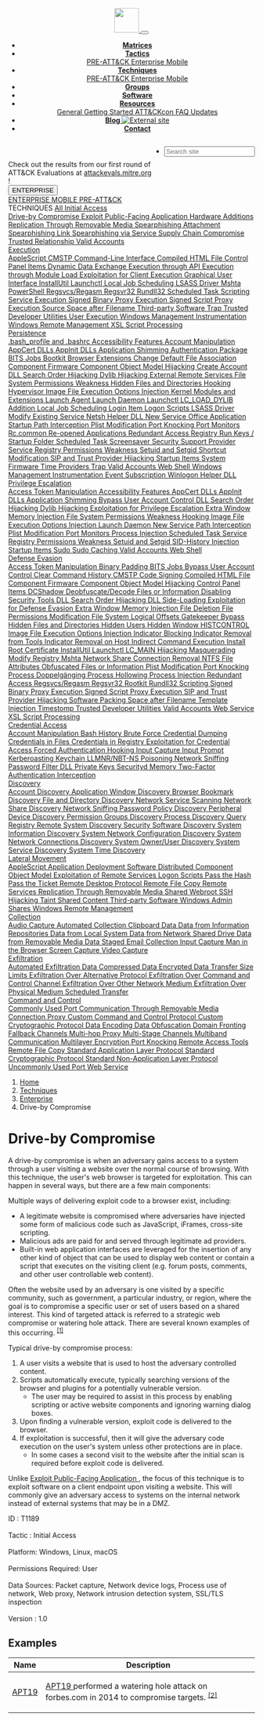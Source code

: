 <body>
 <!--stopindex-->
 <header>
  <nav class="navbar navbar-expand-lg navbar-dark fixed-top bg-mitre-red border-bottom">
   <a class="navbar-brand" href="/">
    <img height="50px" src="/theme/images/mitre_attack.png"/>
   </a>
   <button aria-controls="navbarCollapse" aria-expanded="false" aria-label="Toggle navigation" class="navbar-toggler" data-target="#navbarCollapse" data-toggle="collapse" type="button">
    <span class="navbar-toggler-icon" onclick="search('')">
    </span>
   </button>
   <div class="collapse navbar-collapse" id="navbarCollapse">
    <ul class="nav nav-tabs ml-auto">
     <li class="nav-item">
      <a class="nav-link" href="/matrices/enterprise">
       <b>
        Matrices
       </b>
      </a>
     </li>
     <li class="nav-item dropdown">
      <a aria-expanded="false" aria-haspopup="true" class="nav-link dropdown-toggle" data-toggle="dropdown" href="/tactics/enterprise" id="navbarDropdown" role="button">
       <b>
        Tactics
       </b>
      </a>
      <div aria-labelledby="navbarDropdown" class="dropdown-menu">
       <a class="dropdown-item" href="/tactics/pre">
        PRE-ATT&amp;CK
       </a>
       <a class="dropdown-item" href="/tactics/enterprise">
        Enterprise
       </a>
       <a class="dropdown-item" href="/tactics/mobile">
        Mobile
       </a>
      </div>
     </li>
     <li class="nav-item dropdown">
      <a aria-expanded="false" aria-haspopup="true" class="nav-link dropdown-toggle" data-toggle="dropdown" href="/techniques/enterprise" id="navbarDropdown" role="button">
       <b>
        Techniques
       </b>
      </a>
      <div aria-labelledby="navbarDropdown" class="dropdown-menu">
       <a class="dropdown-item" href="/techniques/pre">
        PRE-ATT&amp;CK
       </a>
       <a class="dropdown-item" href="/techniques/enterprise">
        Enterprise
       </a>
       <a class="dropdown-item" href="/techniques/mobile">
        Mobile
       </a>
      </div>
     </li>
     <li class="nav-item">
      <a class="nav-link" href="/groups/">
       <b>
        Groups
       </b>
      </a>
     </li>
     <li class="nav-item">
      <a class="nav-link" href="/software/">
       <b>
        Software
       </b>
      </a>
     </li>
     <li class="nav-item dropdown">
      <a aria-expanded="false" aria-haspopup="true" class="nav-link dropdown-toggle" data-toggle="dropdown" href="/resources/" id="navbarDropdown" role="button">
       <b>
        Resources
       </b>
      </a>
      <div aria-labelledby="navbarDropdown" class="dropdown-menu">
       <a class="dropdown-item" href="/resources/">
        General
       </a>
       <a class="dropdown-item" href="/resources/getting-started/">
        Getting Started
       </a>
       <a class="dropdown-item" href="/resources/attackcon/">
        ATT&amp;CKcon
       </a>
       <a class="dropdown-item" href="/resources/faq/">
        FAQ
       </a>
       <a class="dropdown-item" href="/resources/updates/">
        Updates
       </a>
       <!-- <a class="dropdown-item" href="/resources/supporters/">Supporters</a>
                                            <a class="dropdown-item" href="/resources/industry-news/">Industry News</a> -->
      </div>
     </li>
     <li class="nav-item">
      <a class="nav-link" href="https://medium.com/mitre-attack/" target="_blank">
       <b>
        Blog
       </b>
       <img alt="External site" class="external-icon" src="/theme/images/external-site.svg"/>
      </a>
     </li>
     <li class="nav-item">
      <a class="nav-link" href="/contact/">
       <b>
        Contact
       </b>
      </a>
     </li>
    </ul>
    <ul class="navbar-nav flex-row d-md-flex" style="float: right">
     <!-- ml-md-auto d-none-->
     <li>
      <form class="form-inline pl-2">
       <input aria-label="Search" autocomplete="off" class="form-control" id="search" placeholder="Search site" type="text"/>
      </form>
      <div class="search-results">
      </div>
     </li>
    </ul>
   </div>
  </nav>
 </header>
 <div class="container-fluid under-development">
  Check out the results from our first round of ATT&amp;CK Evaluations at
  <a href="https://attackevals.mitre.org" target="_blank">
   attackevals.mitre.org
  </a>
  !
 </div>
 <!--startindex-->
 <div id="content">
  <div class="container-fluid">
   <div class="row">
    <!--stopindex-->
    <div aria-orientation="vertical" class="nav flex-column col-xl-2 col-lg-2 col-md-3 sidebar nav pt-5 pb-3 pl-3 border-right" id="v-tab" role="tablist">
     <button aria-expanded="false" aria-haspopup="true" class="btn btn-default dropdown-toggle heading-dropdown" data-toggle="dropdown" id="dropdownMenuButton" type="button">
      ENTERPRISE
     </button>
     <br/>
     <div aria-labelledby="dropdownMenuButton" class="dropdown-menu">
      <a class="dropdown-item" href="/techniques/enterprise">
       ENTERPRISE
      </a>
      <a class="dropdown-item" href="/techniques/mobile">
       MOBILE
      </a>
      <a class="dropdown-item" href="/techniques/pre">
       PRE-ATT&amp;CK
      </a>
     </div>
     <span aria-selected="false" class="heading" id="v-home-tab">
      TECHNIQUES
     </span>
     <!-- <a class="nav-link side active show" id="v-overview-tab" data-toggle="tab" href="#v-overview" role="tab" aria-controls="v-overview" aria-selected="false">Overview</a> -->
     <a aria-controls="{}" aria-expanded="false" class="nav-link side expand-title" href="/techniques/enterprise" id="v-{}-tab" role="tab">
      All
     </a>
     <a aria-controls="initial access" aria-expanded="false" class="nav-link side expand-title" data-toggle="collapse" href="#initial access" id="v-initial access-tab" role="tab">
      <span id="initial access-tooltip" title="Initial Access">
       Initial Access
      </span>
      <span aria-hidden="true" class="glyphicon glyphicon-minus float-right expand-icon">
      </span>
     </a>
     <div aria-labelledby="v-initial access-tab" class="collapse show" id="initial access">
      <div aria-orientation="vertical" class="nav flex-column nav pl-3" id="v-tab" role="tablist">
       <a aria-controls="v-Drive-by Compromise-initial access" aria-selected="false" class="nav-link side active show" href="/techniques/T1189" id="v-Drive-by Compromise-initial access-tab">
        Drive-by Compromise
       </a>
       <a aria-controls="v-Exploit Public-Facing Application-initial access" aria-selected="false" class="nav-link side" href="/techniques/T1190" id="v-Exploit Public-Facing Application-initial access-tab">
        Exploit Public-Facing Application
       </a>
       <a aria-controls="v-Hardware Additions-initial access" aria-selected="false" class="nav-link side" href="/techniques/T1200" id="v-Hardware Additions-initial access-tab">
        Hardware Additions
       </a>
       <a aria-controls="v-Replication Through Removable Media-initial access" aria-selected="false" class="nav-link side" href="/techniques/T1091" id="v-Replication Through Removable Media-initial access-tab">
        Replication Through Removable Media
       </a>
       <a aria-controls="v-Spearphishing Attachment-initial access" aria-selected="false" class="nav-link side" href="/techniques/T1193" id="v-Spearphishing Attachment-initial access-tab">
        Spearphishing Attachment
       </a>
       <a aria-controls="v-Spearphishing Link-initial access" aria-selected="false" class="nav-link side" href="/techniques/T1192" id="v-Spearphishing Link-initial access-tab">
        Spearphishing Link
       </a>
       <a aria-controls="v-Spearphishing via Service-initial access" aria-selected="false" class="nav-link side" href="/techniques/T1194" id="v-Spearphishing via Service-initial access-tab">
        Spearphishing via Service
       </a>
       <a aria-controls="v-Supply Chain Compromise-initial access" aria-selected="false" class="nav-link side" href="/techniques/T1195" id="v-Supply Chain Compromise-initial access-tab">
        Supply Chain Compromise
       </a>
       <a aria-controls="v-Trusted Relationship-initial access" aria-selected="false" class="nav-link side" href="/techniques/T1199" id="v-Trusted Relationship-initial access-tab">
        Trusted Relationship
       </a>
       <a aria-controls="v-Valid Accounts-initial access" aria-selected="false" class="nav-link side" href="/techniques/T1078" id="v-Valid Accounts-initial access-tab">
        Valid Accounts
       </a>
      </div>
     </div>
     <a aria-controls="execution" aria-expanded="false" class="nav-link side expand-title" data-toggle="collapse" href="#execution" id="v-execution-tab" role="tab">
      <span id="execution-tooltip" title="Execution">
       Execution
      </span>
      <span aria-hidden="true" class="glyphicon glyphicon-plus float-right expand-icon">
      </span>
     </a>
     <div aria-labelledby="v-execution-tab" class="collapse" id="execution">
      <div aria-orientation="vertical" class="nav flex-column nav pl-3" id="v-tab" role="tablist">
       <a aria-controls="v-AppleScript-execution" aria-selected="false" class="nav-link side" href="/techniques/T1155" id="v-AppleScript-execution-tab">
        AppleScript
       </a>
       <a aria-controls="v-CMSTP-execution" aria-selected="false" class="nav-link side" href="/techniques/T1191" id="v-CMSTP-execution-tab">
        CMSTP
       </a>
       <a aria-controls="v-Command-Line Interface-execution" aria-selected="false" class="nav-link side" href="/techniques/T1059" id="v-Command-Line Interface-execution-tab">
        Command-Line Interface
       </a>
       <a aria-controls="v-Compiled HTML File-execution" aria-selected="false" class="nav-link side" href="/techniques/T1223" id="v-Compiled HTML File-execution-tab">
        Compiled HTML File
       </a>
       <a aria-controls="v-Control Panel Items-execution" aria-selected="false" class="nav-link side" href="/techniques/T1196" id="v-Control Panel Items-execution-tab">
        Control Panel Items
       </a>
       <a aria-controls="v-Dynamic Data Exchange-execution" aria-selected="false" class="nav-link side" href="/techniques/T1173" id="v-Dynamic Data Exchange-execution-tab">
        Dynamic Data Exchange
       </a>
       <a aria-controls="v-Execution through API-execution" aria-selected="false" class="nav-link side" href="/techniques/T1106" id="v-Execution through API-execution-tab">
        Execution through API
       </a>
       <a aria-controls="v-Execution through Module Load-execution" aria-selected="false" class="nav-link side" href="/techniques/T1129" id="v-Execution through Module Load-execution-tab">
        Execution through Module Load
       </a>
       <a aria-controls="v-Exploitation for Client Execution-execution" aria-selected="false" class="nav-link side" href="/techniques/T1203" id="v-Exploitation for Client Execution-execution-tab">
        Exploitation for Client Execution
       </a>
       <a aria-controls="v-Graphical User Interface-execution" aria-selected="false" class="nav-link side" href="/techniques/T1061" id="v-Graphical User Interface-execution-tab">
        Graphical User Interface
       </a>
       <a aria-controls="v-InstallUtil-execution" aria-selected="false" class="nav-link side" href="/techniques/T1118" id="v-InstallUtil-execution-tab">
        InstallUtil
       </a>
       <a aria-controls="v-Launchctl-execution" aria-selected="false" class="nav-link side" href="/techniques/T1152" id="v-Launchctl-execution-tab">
        Launchctl
       </a>
       <a aria-controls="v-Local Job Scheduling-execution" aria-selected="false" class="nav-link side" href="/techniques/T1168" id="v-Local Job Scheduling-execution-tab">
        Local Job Scheduling
       </a>
       <a aria-controls="v-LSASS Driver-execution" aria-selected="false" class="nav-link side" href="/techniques/T1177" id="v-LSASS Driver-execution-tab">
        LSASS Driver
       </a>
       <a aria-controls="v-Mshta-execution" aria-selected="false" class="nav-link side" href="/techniques/T1170" id="v-Mshta-execution-tab">
        Mshta
       </a>
       <a aria-controls="v-PowerShell-execution" aria-selected="false" class="nav-link side" href="/techniques/T1086" id="v-PowerShell-execution-tab">
        PowerShell
       </a>
       <a aria-controls="v-Regsvcs/Regasm-execution" aria-selected="false" class="nav-link side" href="/techniques/T1121" id="v-Regsvcs/Regasm-execution-tab">
        Regsvcs/Regasm
       </a>
       <a aria-controls="v-Regsvr32-execution" aria-selected="false" class="nav-link side" href="/techniques/T1117" id="v-Regsvr32-execution-tab">
        Regsvr32
       </a>
       <a aria-controls="v-Rundll32-execution" aria-selected="false" class="nav-link side" href="/techniques/T1085" id="v-Rundll32-execution-tab">
        Rundll32
       </a>
       <a aria-controls="v-Scheduled Task-execution" aria-selected="false" class="nav-link side" href="/techniques/T1053" id="v-Scheduled Task-execution-tab">
        Scheduled Task
       </a>
       <a aria-controls="v-Scripting-execution" aria-selected="false" class="nav-link side" href="/techniques/T1064" id="v-Scripting-execution-tab">
        Scripting
       </a>
       <a aria-controls="v-Service Execution-execution" aria-selected="false" class="nav-link side" href="/techniques/T1035" id="v-Service Execution-execution-tab">
        Service Execution
       </a>
       <a aria-controls="v-Signed Binary Proxy Execution-execution" aria-selected="false" class="nav-link side" href="/techniques/T1218" id="v-Signed Binary Proxy Execution-execution-tab">
        Signed Binary Proxy Execution
       </a>
       <a aria-controls="v-Signed Script Proxy Execution-execution" aria-selected="false" class="nav-link side" href="/techniques/T1216" id="v-Signed Script Proxy Execution-execution-tab">
        Signed Script Proxy Execution
       </a>
       <a aria-controls="v-Source-execution" aria-selected="false" class="nav-link side" href="/techniques/T1153" id="v-Source-execution-tab">
        Source
       </a>
       <a aria-controls="v-Space after Filename-execution" aria-selected="false" class="nav-link side" href="/techniques/T1151" id="v-Space after Filename-execution-tab">
        Space after Filename
       </a>
       <a aria-controls="v-Third-party Software-execution" aria-selected="false" class="nav-link side" href="/techniques/T1072" id="v-Third-party Software-execution-tab">
        Third-party Software
       </a>
       <a aria-controls="v-Trap-execution" aria-selected="false" class="nav-link side" href="/techniques/T1154" id="v-Trap-execution-tab">
        Trap
       </a>
       <a aria-controls="v-Trusted Developer Utilities-execution" aria-selected="false" class="nav-link side" href="/techniques/T1127" id="v-Trusted Developer Utilities-execution-tab">
        Trusted Developer Utilities
       </a>
       <a aria-controls="v-User Execution-execution" aria-selected="false" class="nav-link side" href="/techniques/T1204" id="v-User Execution-execution-tab">
        User Execution
       </a>
       <a aria-controls="v-Windows Management Instrumentation-execution" aria-selected="false" class="nav-link side" href="/techniques/T1047" id="v-Windows Management Instrumentation-execution-tab">
        Windows Management Instrumentation
       </a>
       <a aria-controls="v-Windows Remote Management-execution" aria-selected="false" class="nav-link side" href="/techniques/T1028" id="v-Windows Remote Management-execution-tab">
        Windows Remote Management
       </a>
       <a aria-controls="v-XSL Script Processing-execution" aria-selected="false" class="nav-link side" href="/techniques/T1220" id="v-XSL Script Processing-execution-tab">
        XSL Script Processing
       </a>
      </div>
     </div>
     <a aria-controls="persistence" aria-expanded="false" class="nav-link side expand-title" data-toggle="collapse" href="#persistence" id="v-persistence-tab" role="tab">
      <span id="persistence-tooltip" title="Persistence">
       Persistence
      </span>
      <span aria-hidden="true" class="glyphicon glyphicon-plus float-right expand-icon">
      </span>
     </a>
     <div aria-labelledby="v-persistence-tab" class="collapse" id="persistence">
      <div aria-orientation="vertical" class="nav flex-column nav pl-3" id="v-tab" role="tablist">
       <a aria-controls="v-.bash_profile and .bashrc-persistence" aria-selected="false" class="nav-link side" href="/techniques/T1156" id="v-.bash_profile and .bashrc-persistence-tab">
        .bash_profile and .bashrc
       </a>
       <a aria-controls="v-Accessibility Features-persistence" aria-selected="false" class="nav-link side" href="/techniques/T1015" id="v-Accessibility Features-persistence-tab">
        Accessibility Features
       </a>
       <a aria-controls="v-Account Manipulation-persistence" aria-selected="false" class="nav-link side" href="/techniques/T1098" id="v-Account Manipulation-persistence-tab">
        Account Manipulation
       </a>
       <a aria-controls="v-AppCert DLLs-persistence" aria-selected="false" class="nav-link side" href="/techniques/T1182" id="v-AppCert DLLs-persistence-tab">
        AppCert DLLs
       </a>
       <a aria-controls="v-AppInit DLLs-persistence" aria-selected="false" class="nav-link side" href="/techniques/T1103" id="v-AppInit DLLs-persistence-tab">
        AppInit DLLs
       </a>
       <a aria-controls="v-Application Shimming-persistence" aria-selected="false" class="nav-link side" href="/techniques/T1138" id="v-Application Shimming-persistence-tab">
        Application Shimming
       </a>
       <a aria-controls="v-Authentication Package-persistence" aria-selected="false" class="nav-link side" href="/techniques/T1131" id="v-Authentication Package-persistence-tab">
        Authentication Package
       </a>
       <a aria-controls="v-BITS Jobs-persistence" aria-selected="false" class="nav-link side" href="/techniques/T1197" id="v-BITS Jobs-persistence-tab">
        BITS Jobs
       </a>
       <a aria-controls="v-Bootkit-persistence" aria-selected="false" class="nav-link side" href="/techniques/T1067" id="v-Bootkit-persistence-tab">
        Bootkit
       </a>
       <a aria-controls="v-Browser Extensions-persistence" aria-selected="false" class="nav-link side" href="/techniques/T1176" id="v-Browser Extensions-persistence-tab">
        Browser Extensions
       </a>
       <a aria-controls="v-Change Default File Association-persistence" aria-selected="false" class="nav-link side" href="/techniques/T1042" id="v-Change Default File Association-persistence-tab">
        Change Default File Association
       </a>
       <a aria-controls="v-Component Firmware-persistence" aria-selected="false" class="nav-link side" href="/techniques/T1109" id="v-Component Firmware-persistence-tab">
        Component Firmware
       </a>
       <a aria-controls="v-Component Object Model Hijacking-persistence" aria-selected="false" class="nav-link side" href="/techniques/T1122" id="v-Component Object Model Hijacking-persistence-tab">
        Component Object Model Hijacking
       </a>
       <a aria-controls="v-Create Account-persistence" aria-selected="false" class="nav-link side" href="/techniques/T1136" id="v-Create Account-persistence-tab">
        Create Account
       </a>
       <a aria-controls="v-DLL Search Order Hijacking-persistence" aria-selected="false" class="nav-link side" href="/techniques/T1038" id="v-DLL Search Order Hijacking-persistence-tab">
        DLL Search Order Hijacking
       </a>
       <a aria-controls="v-Dylib Hijacking-persistence" aria-selected="false" class="nav-link side" href="/techniques/T1157" id="v-Dylib Hijacking-persistence-tab">
        Dylib Hijacking
       </a>
       <a aria-controls="v-External Remote Services-persistence" aria-selected="false" class="nav-link side" href="/techniques/T1133" id="v-External Remote Services-persistence-tab">
        External Remote Services
       </a>
       <a aria-controls="v-File System Permissions Weakness-persistence" aria-selected="false" class="nav-link side" href="/techniques/T1044" id="v-File System Permissions Weakness-persistence-tab">
        File System Permissions Weakness
       </a>
       <a aria-controls="v-Hidden Files and Directories-persistence" aria-selected="false" class="nav-link side" href="/techniques/T1158" id="v-Hidden Files and Directories-persistence-tab">
        Hidden Files and Directories
       </a>
       <a aria-controls="v-Hooking-persistence" aria-selected="false" class="nav-link side" href="/techniques/T1179" id="v-Hooking-persistence-tab">
        Hooking
       </a>
       <a aria-controls="v-Hypervisor-persistence" aria-selected="false" class="nav-link side" href="/techniques/T1062" id="v-Hypervisor-persistence-tab">
        Hypervisor
       </a>
       <a aria-controls="v-Image File Execution Options Injection-persistence" aria-selected="false" class="nav-link side" href="/techniques/T1183" id="v-Image File Execution Options Injection-persistence-tab">
        Image File Execution Options Injection
       </a>
       <a aria-controls="v-Kernel Modules and Extensions-persistence" aria-selected="false" class="nav-link side" href="/techniques/T1215" id="v-Kernel Modules and Extensions-persistence-tab">
        Kernel Modules and Extensions
       </a>
       <a aria-controls="v-Launch Agent-persistence" aria-selected="false" class="nav-link side" href="/techniques/T1159" id="v-Launch Agent-persistence-tab">
        Launch Agent
       </a>
       <a aria-controls="v-Launch Daemon-persistence" aria-selected="false" class="nav-link side" href="/techniques/T1160" id="v-Launch Daemon-persistence-tab">
        Launch Daemon
       </a>
       <a aria-controls="v-Launchctl-persistence" aria-selected="false" class="nav-link side" href="/techniques/T1152" id="v-Launchctl-persistence-tab">
        Launchctl
       </a>
       <a aria-controls="v-LC_LOAD_DYLIB Addition-persistence" aria-selected="false" class="nav-link side" href="/techniques/T1161" id="v-LC_LOAD_DYLIB Addition-persistence-tab">
        LC_LOAD_DYLIB Addition
       </a>
       <a aria-controls="v-Local Job Scheduling-persistence" aria-selected="false" class="nav-link side" href="/techniques/T1168" id="v-Local Job Scheduling-persistence-tab">
        Local Job Scheduling
       </a>
       <a aria-controls="v-Login Item-persistence" aria-selected="false" class="nav-link side" href="/techniques/T1162" id="v-Login Item-persistence-tab">
        Login Item
       </a>
       <a aria-controls="v-Logon Scripts-persistence" aria-selected="false" class="nav-link side" href="/techniques/T1037" id="v-Logon Scripts-persistence-tab">
        Logon Scripts
       </a>
       <a aria-controls="v-LSASS Driver-persistence" aria-selected="false" class="nav-link side" href="/techniques/T1177" id="v-LSASS Driver-persistence-tab">
        LSASS Driver
       </a>
       <a aria-controls="v-Modify Existing Service-persistence" aria-selected="false" class="nav-link side" href="/techniques/T1031" id="v-Modify Existing Service-persistence-tab">
        Modify Existing Service
       </a>
       <a aria-controls="v-Netsh Helper DLL-persistence" aria-selected="false" class="nav-link side" href="/techniques/T1128" id="v-Netsh Helper DLL-persistence-tab">
        Netsh Helper DLL
       </a>
       <a aria-controls="v-New Service-persistence" aria-selected="false" class="nav-link side" href="/techniques/T1050" id="v-New Service-persistence-tab">
        New Service
       </a>
       <a aria-controls="v-Office Application Startup-persistence" aria-selected="false" class="nav-link side" href="/techniques/T1137" id="v-Office Application Startup-persistence-tab">
        Office Application Startup
       </a>
       <a aria-controls="v-Path Interception-persistence" aria-selected="false" class="nav-link side" href="/techniques/T1034" id="v-Path Interception-persistence-tab">
        Path Interception
       </a>
       <a aria-controls="v-Plist Modification-persistence" aria-selected="false" class="nav-link side" href="/techniques/T1150" id="v-Plist Modification-persistence-tab">
        Plist Modification
       </a>
       <a aria-controls="v-Port Knocking-persistence" aria-selected="false" class="nav-link side" href="/techniques/T1205" id="v-Port Knocking-persistence-tab">
        Port Knocking
       </a>
       <a aria-controls="v-Port Monitors-persistence" aria-selected="false" class="nav-link side" href="/techniques/T1013" id="v-Port Monitors-persistence-tab">
        Port Monitors
       </a>
       <a aria-controls="v-Rc.common-persistence" aria-selected="false" class="nav-link side" href="/techniques/T1163" id="v-Rc.common-persistence-tab">
        Rc.common
       </a>
       <a aria-controls="v-Re-opened Applications-persistence" aria-selected="false" class="nav-link side" href="/techniques/T1164" id="v-Re-opened Applications-persistence-tab">
        Re-opened Applications
       </a>
       <a aria-controls="v-Redundant Access-persistence" aria-selected="false" class="nav-link side" href="/techniques/T1108" id="v-Redundant Access-persistence-tab">
        Redundant Access
       </a>
       <a aria-controls="v-Registry Run Keys / Startup Folder-persistence" aria-selected="false" class="nav-link side" href="/techniques/T1060" id="v-Registry Run Keys / Startup Folder-persistence-tab">
        Registry Run Keys / Startup Folder
       </a>
       <a aria-controls="v-Scheduled Task-persistence" aria-selected="false" class="nav-link side" href="/techniques/T1053" id="v-Scheduled Task-persistence-tab">
        Scheduled Task
       </a>
       <a aria-controls="v-Screensaver-persistence" aria-selected="false" class="nav-link side" href="/techniques/T1180" id="v-Screensaver-persistence-tab">
        Screensaver
       </a>
       <a aria-controls="v-Security Support Provider-persistence" aria-selected="false" class="nav-link side" href="/techniques/T1101" id="v-Security Support Provider-persistence-tab">
        Security Support Provider
       </a>
       <a aria-controls="v-Service Registry Permissions Weakness-persistence" aria-selected="false" class="nav-link side" href="/techniques/T1058" id="v-Service Registry Permissions Weakness-persistence-tab">
        Service Registry Permissions Weakness
       </a>
       <a aria-controls="v-Setuid and Setgid-persistence" aria-selected="false" class="nav-link side" href="/techniques/T1166" id="v-Setuid and Setgid-persistence-tab">
        Setuid and Setgid
       </a>
       <a aria-controls="v-Shortcut Modification-persistence" aria-selected="false" class="nav-link side" href="/techniques/T1023" id="v-Shortcut Modification-persistence-tab">
        Shortcut Modification
       </a>
       <a aria-controls="v-SIP and Trust Provider Hijacking-persistence" aria-selected="false" class="nav-link side" href="/techniques/T1198" id="v-SIP and Trust Provider Hijacking-persistence-tab">
        SIP and Trust Provider Hijacking
       </a>
       <a aria-controls="v-Startup Items-persistence" aria-selected="false" class="nav-link side" href="/techniques/T1165" id="v-Startup Items-persistence-tab">
        Startup Items
       </a>
       <a aria-controls="v-System Firmware-persistence" aria-selected="false" class="nav-link side" href="/techniques/T1019" id="v-System Firmware-persistence-tab">
        System Firmware
       </a>
       <a aria-controls="v-Time Providers-persistence" aria-selected="false" class="nav-link side" href="/techniques/T1209" id="v-Time Providers-persistence-tab">
        Time Providers
       </a>
       <a aria-controls="v-Trap-persistence" aria-selected="false" class="nav-link side" href="/techniques/T1154" id="v-Trap-persistence-tab">
        Trap
       </a>
       <a aria-controls="v-Valid Accounts-persistence" aria-selected="false" class="nav-link side" href="/techniques/T1078" id="v-Valid Accounts-persistence-tab">
        Valid Accounts
       </a>
       <a aria-controls="v-Web Shell-persistence" aria-selected="false" class="nav-link side" href="/techniques/T1100" id="v-Web Shell-persistence-tab">
        Web Shell
       </a>
       <a aria-controls="v-Windows Management Instrumentation Event Subscription-persistence" aria-selected="false" class="nav-link side" href="/techniques/T1084" id="v-Windows Management Instrumentation Event Subscription-persistence-tab">
        Windows Management Instrumentation Event Subscription
       </a>
       <a aria-controls="v-Winlogon Helper DLL-persistence" aria-selected="false" class="nav-link side" href="/techniques/T1004" id="v-Winlogon Helper DLL-persistence-tab">
        Winlogon Helper DLL
       </a>
      </div>
     </div>
     <a aria-controls="privilege escalation" aria-expanded="false" class="nav-link side expand-title" data-toggle="collapse" href="#privilege escalation" id="v-privilege escalation-tab" role="tab">
      <span id="privilege_escalation-tooltip" title="Privilege Escalation">
       Privilege Escalation
      </span>
      <span aria-hidden="true" class="glyphicon glyphicon-plus float-right expand-icon">
      </span>
     </a>
     <div aria-labelledby="v-privilege escalation-tab" class="collapse" id="privilege escalation">
      <div aria-orientation="vertical" class="nav flex-column nav pl-3" id="v-tab" role="tablist">
       <a aria-controls="v-Access Token Manipulation-privilege escalation" aria-selected="false" class="nav-link side" href="/techniques/T1134" id="v-Access Token Manipulation-privilege escalation-tab">
        Access Token Manipulation
       </a>
       <a aria-controls="v-Accessibility Features-privilege escalation" aria-selected="false" class="nav-link side" href="/techniques/T1015" id="v-Accessibility Features-privilege escalation-tab">
        Accessibility Features
       </a>
       <a aria-controls="v-AppCert DLLs-privilege escalation" aria-selected="false" class="nav-link side" href="/techniques/T1182" id="v-AppCert DLLs-privilege escalation-tab">
        AppCert DLLs
       </a>
       <a aria-controls="v-AppInit DLLs-privilege escalation" aria-selected="false" class="nav-link side" href="/techniques/T1103" id="v-AppInit DLLs-privilege escalation-tab">
        AppInit DLLs
       </a>
       <a aria-controls="v-Application Shimming-privilege escalation" aria-selected="false" class="nav-link side" href="/techniques/T1138" id="v-Application Shimming-privilege escalation-tab">
        Application Shimming
       </a>
       <a aria-controls="v-Bypass User Account Control-privilege escalation" aria-selected="false" class="nav-link side" href="/techniques/T1088" id="v-Bypass User Account Control-privilege escalation-tab">
        Bypass User Account Control
       </a>
       <a aria-controls="v-DLL Search Order Hijacking-privilege escalation" aria-selected="false" class="nav-link side" href="/techniques/T1038" id="v-DLL Search Order Hijacking-privilege escalation-tab">
        DLL Search Order Hijacking
       </a>
       <a aria-controls="v-Dylib Hijacking-privilege escalation" aria-selected="false" class="nav-link side" href="/techniques/T1157" id="v-Dylib Hijacking-privilege escalation-tab">
        Dylib Hijacking
       </a>
       <a aria-controls="v-Exploitation for Privilege Escalation-privilege escalation" aria-selected="false" class="nav-link side" href="/techniques/T1068" id="v-Exploitation for Privilege Escalation-privilege escalation-tab">
        Exploitation for Privilege Escalation
       </a>
       <a aria-controls="v-Extra Window Memory Injection-privilege escalation" aria-selected="false" class="nav-link side" href="/techniques/T1181" id="v-Extra Window Memory Injection-privilege escalation-tab">
        Extra Window Memory Injection
       </a>
       <a aria-controls="v-File System Permissions Weakness-privilege escalation" aria-selected="false" class="nav-link side" href="/techniques/T1044" id="v-File System Permissions Weakness-privilege escalation-tab">
        File System Permissions Weakness
       </a>
       <a aria-controls="v-Hooking-privilege escalation" aria-selected="false" class="nav-link side" href="/techniques/T1179" id="v-Hooking-privilege escalation-tab">
        Hooking
       </a>
       <a aria-controls="v-Image File Execution Options Injection-privilege escalation" aria-selected="false" class="nav-link side" href="/techniques/T1183" id="v-Image File Execution Options Injection-privilege escalation-tab">
        Image File Execution Options Injection
       </a>
       <a aria-controls="v-Launch Daemon-privilege escalation" aria-selected="false" class="nav-link side" href="/techniques/T1160" id="v-Launch Daemon-privilege escalation-tab">
        Launch Daemon
       </a>
       <a aria-controls="v-New Service-privilege escalation" aria-selected="false" class="nav-link side" href="/techniques/T1050" id="v-New Service-privilege escalation-tab">
        New Service
       </a>
       <a aria-controls="v-Path Interception-privilege escalation" aria-selected="false" class="nav-link side" href="/techniques/T1034" id="v-Path Interception-privilege escalation-tab">
        Path Interception
       </a>
       <a aria-controls="v-Plist Modification-privilege escalation" aria-selected="false" class="nav-link side" href="/techniques/T1150" id="v-Plist Modification-privilege escalation-tab">
        Plist Modification
       </a>
       <a aria-controls="v-Port Monitors-privilege escalation" aria-selected="false" class="nav-link side" href="/techniques/T1013" id="v-Port Monitors-privilege escalation-tab">
        Port Monitors
       </a>
       <a aria-controls="v-Process Injection-privilege escalation" aria-selected="false" class="nav-link side" href="/techniques/T1055" id="v-Process Injection-privilege escalation-tab">
        Process Injection
       </a>
       <a aria-controls="v-Scheduled Task-privilege escalation" aria-selected="false" class="nav-link side" href="/techniques/T1053" id="v-Scheduled Task-privilege escalation-tab">
        Scheduled Task
       </a>
       <a aria-controls="v-Service Registry Permissions Weakness-privilege escalation" aria-selected="false" class="nav-link side" href="/techniques/T1058" id="v-Service Registry Permissions Weakness-privilege escalation-tab">
        Service Registry Permissions Weakness
       </a>
       <a aria-controls="v-Setuid and Setgid-privilege escalation" aria-selected="false" class="nav-link side" href="/techniques/T1166" id="v-Setuid and Setgid-privilege escalation-tab">
        Setuid and Setgid
       </a>
       <a aria-controls="v-SID-History Injection-privilege escalation" aria-selected="false" class="nav-link side" href="/techniques/T1178" id="v-SID-History Injection-privilege escalation-tab">
        SID-History Injection
       </a>
       <a aria-controls="v-Startup Items-privilege escalation" aria-selected="false" class="nav-link side" href="/techniques/T1165" id="v-Startup Items-privilege escalation-tab">
        Startup Items
       </a>
       <a aria-controls="v-Sudo-privilege escalation" aria-selected="false" class="nav-link side" href="/techniques/T1169" id="v-Sudo-privilege escalation-tab">
        Sudo
       </a>
       <a aria-controls="v-Sudo Caching-privilege escalation" aria-selected="false" class="nav-link side" href="/techniques/T1206" id="v-Sudo Caching-privilege escalation-tab">
        Sudo Caching
       </a>
       <a aria-controls="v-Valid Accounts-privilege escalation" aria-selected="false" class="nav-link side" href="/techniques/T1078" id="v-Valid Accounts-privilege escalation-tab">
        Valid Accounts
       </a>
       <a aria-controls="v-Web Shell-privilege escalation" aria-selected="false" class="nav-link side" href="/techniques/T1100" id="v-Web Shell-privilege escalation-tab">
        Web Shell
       </a>
      </div>
     </div>
     <a aria-controls="defense evasion" aria-expanded="false" class="nav-link side expand-title" data-toggle="collapse" href="#defense evasion" id="v-defense evasion-tab" role="tab">
      <span id="defense_evasion-tooltip" title="Defense Evasion">
       Defense Evasion
      </span>
      <span aria-hidden="true" class="glyphicon glyphicon-plus float-right expand-icon">
      </span>
     </a>
     <div aria-labelledby="v-defense evasion-tab" class="collapse" id="defense evasion">
      <div aria-orientation="vertical" class="nav flex-column nav pl-3" id="v-tab" role="tablist">
       <a aria-controls="v-Access Token Manipulation-defense evasion" aria-selected="false" class="nav-link side" href="/techniques/T1134" id="v-Access Token Manipulation-defense evasion-tab">
        Access Token Manipulation
       </a>
       <a aria-controls="v-Binary Padding-defense evasion" aria-selected="false" class="nav-link side" href="/techniques/T1009" id="v-Binary Padding-defense evasion-tab">
        Binary Padding
       </a>
       <a aria-controls="v-BITS Jobs-defense evasion" aria-selected="false" class="nav-link side" href="/techniques/T1197" id="v-BITS Jobs-defense evasion-tab">
        BITS Jobs
       </a>
       <a aria-controls="v-Bypass User Account Control-defense evasion" aria-selected="false" class="nav-link side" href="/techniques/T1088" id="v-Bypass User Account Control-defense evasion-tab">
        Bypass User Account Control
       </a>
       <a aria-controls="v-Clear Command History-defense evasion" aria-selected="false" class="nav-link side" href="/techniques/T1146" id="v-Clear Command History-defense evasion-tab">
        Clear Command History
       </a>
       <a aria-controls="v-CMSTP-defense evasion" aria-selected="false" class="nav-link side" href="/techniques/T1191" id="v-CMSTP-defense evasion-tab">
        CMSTP
       </a>
       <a aria-controls="v-Code Signing-defense evasion" aria-selected="false" class="nav-link side" href="/techniques/T1116" id="v-Code Signing-defense evasion-tab">
        Code Signing
       </a>
       <a aria-controls="v-Compiled HTML File-defense evasion" aria-selected="false" class="nav-link side" href="/techniques/T1223" id="v-Compiled HTML File-defense evasion-tab">
        Compiled HTML File
       </a>
       <a aria-controls="v-Component Firmware-defense evasion" aria-selected="false" class="nav-link side" href="/techniques/T1109" id="v-Component Firmware-defense evasion-tab">
        Component Firmware
       </a>
       <a aria-controls="v-Component Object Model Hijacking-defense evasion" aria-selected="false" class="nav-link side" href="/techniques/T1122" id="v-Component Object Model Hijacking-defense evasion-tab">
        Component Object Model Hijacking
       </a>
       <a aria-controls="v-Control Panel Items-defense evasion" aria-selected="false" class="nav-link side" href="/techniques/T1196" id="v-Control Panel Items-defense evasion-tab">
        Control Panel Items
       </a>
       <a aria-controls="v-DCShadow-defense evasion" aria-selected="false" class="nav-link side" href="/techniques/T1207" id="v-DCShadow-defense evasion-tab">
        DCShadow
       </a>
       <a aria-controls="v-Deobfuscate/Decode Files or Information-defense evasion" aria-selected="false" class="nav-link side" href="/techniques/T1140" id="v-Deobfuscate/Decode Files or Information-defense evasion-tab">
        Deobfuscate/Decode Files or Information
       </a>
       <a aria-controls="v-Disabling Security Tools-defense evasion" aria-selected="false" class="nav-link side" href="/techniques/T1089" id="v-Disabling Security Tools-defense evasion-tab">
        Disabling Security Tools
       </a>
       <a aria-controls="v-DLL Search Order Hijacking-defense evasion" aria-selected="false" class="nav-link side" href="/techniques/T1038" id="v-DLL Search Order Hijacking-defense evasion-tab">
        DLL Search Order Hijacking
       </a>
       <a aria-controls="v-DLL Side-Loading-defense evasion" aria-selected="false" class="nav-link side" href="/techniques/T1073" id="v-DLL Side-Loading-defense evasion-tab">
        DLL Side-Loading
       </a>
       <a aria-controls="v-Exploitation for Defense Evasion-defense evasion" aria-selected="false" class="nav-link side" href="/techniques/T1211" id="v-Exploitation for Defense Evasion-defense evasion-tab">
        Exploitation for Defense Evasion
       </a>
       <a aria-controls="v-Extra Window Memory Injection-defense evasion" aria-selected="false" class="nav-link side" href="/techniques/T1181" id="v-Extra Window Memory Injection-defense evasion-tab">
        Extra Window Memory Injection
       </a>
       <a aria-controls="v-File Deletion-defense evasion" aria-selected="false" class="nav-link side" href="/techniques/T1107" id="v-File Deletion-defense evasion-tab">
        File Deletion
       </a>
       <a aria-controls="v-File Permissions Modification-defense evasion" aria-selected="false" class="nav-link side" href="/techniques/T1222" id="v-File Permissions Modification-defense evasion-tab">
        File Permissions Modification
       </a>
       <a aria-controls="v-File System Logical Offsets-defense evasion" aria-selected="false" class="nav-link side" href="/techniques/T1006" id="v-File System Logical Offsets-defense evasion-tab">
        File System Logical Offsets
       </a>
       <a aria-controls="v-Gatekeeper Bypass-defense evasion" aria-selected="false" class="nav-link side" href="/techniques/T1144" id="v-Gatekeeper Bypass-defense evasion-tab">
        Gatekeeper Bypass
       </a>
       <a aria-controls="v-Hidden Files and Directories-defense evasion" aria-selected="false" class="nav-link side" href="/techniques/T1158" id="v-Hidden Files and Directories-defense evasion-tab">
        Hidden Files and Directories
       </a>
       <a aria-controls="v-Hidden Users-defense evasion" aria-selected="false" class="nav-link side" href="/techniques/T1147" id="v-Hidden Users-defense evasion-tab">
        Hidden Users
       </a>
       <a aria-controls="v-Hidden Window-defense evasion" aria-selected="false" class="nav-link side" href="/techniques/T1143" id="v-Hidden Window-defense evasion-tab">
        Hidden Window
       </a>
       <a aria-controls="v-HISTCONTROL-defense evasion" aria-selected="false" class="nav-link side" href="/techniques/T1148" id="v-HISTCONTROL-defense evasion-tab">
        HISTCONTROL
       </a>
       <a aria-controls="v-Image File Execution Options Injection-defense evasion" aria-selected="false" class="nav-link side" href="/techniques/T1183" id="v-Image File Execution Options Injection-defense evasion-tab">
        Image File Execution Options Injection
       </a>
       <a aria-controls="v-Indicator Blocking-defense evasion" aria-selected="false" class="nav-link side" href="/techniques/T1054" id="v-Indicator Blocking-defense evasion-tab">
        Indicator Blocking
       </a>
       <a aria-controls="v-Indicator Removal from Tools-defense evasion" aria-selected="false" class="nav-link side" href="/techniques/T1066" id="v-Indicator Removal from Tools-defense evasion-tab">
        Indicator Removal from Tools
       </a>
       <a aria-controls="v-Indicator Removal on Host-defense evasion" aria-selected="false" class="nav-link side" href="/techniques/T1070" id="v-Indicator Removal on Host-defense evasion-tab">
        Indicator Removal on Host
       </a>
       <a aria-controls="v-Indirect Command Execution-defense evasion" aria-selected="false" class="nav-link side" href="/techniques/T1202" id="v-Indirect Command Execution-defense evasion-tab">
        Indirect Command Execution
       </a>
       <a aria-controls="v-Install Root Certificate-defense evasion" aria-selected="false" class="nav-link side" href="/techniques/T1130" id="v-Install Root Certificate-defense evasion-tab">
        Install Root Certificate
       </a>
       <a aria-controls="v-InstallUtil-defense evasion" aria-selected="false" class="nav-link side" href="/techniques/T1118" id="v-InstallUtil-defense evasion-tab">
        InstallUtil
       </a>
       <a aria-controls="v-Launchctl-defense evasion" aria-selected="false" class="nav-link side" href="/techniques/T1152" id="v-Launchctl-defense evasion-tab">
        Launchctl
       </a>
       <a aria-controls="v-LC_MAIN Hijacking-defense evasion" aria-selected="false" class="nav-link side" href="/techniques/T1149" id="v-LC_MAIN Hijacking-defense evasion-tab">
        LC_MAIN Hijacking
       </a>
       <a aria-controls="v-Masquerading-defense evasion" aria-selected="false" class="nav-link side" href="/techniques/T1036" id="v-Masquerading-defense evasion-tab">
        Masquerading
       </a>
       <a aria-controls="v-Modify Registry-defense evasion" aria-selected="false" class="nav-link side" href="/techniques/T1112" id="v-Modify Registry-defense evasion-tab">
        Modify Registry
       </a>
       <a aria-controls="v-Mshta-defense evasion" aria-selected="false" class="nav-link side" href="/techniques/T1170" id="v-Mshta-defense evasion-tab">
        Mshta
       </a>
       <a aria-controls="v-Network Share Connection Removal-defense evasion" aria-selected="false" class="nav-link side" href="/techniques/T1126" id="v-Network Share Connection Removal-defense evasion-tab">
        Network Share Connection Removal
       </a>
       <a aria-controls="v-NTFS File Attributes-defense evasion" aria-selected="false" class="nav-link side" href="/techniques/T1096" id="v-NTFS File Attributes-defense evasion-tab">
        NTFS File Attributes
       </a>
       <a aria-controls="v-Obfuscated Files or Information-defense evasion" aria-selected="false" class="nav-link side" href="/techniques/T1027" id="v-Obfuscated Files or Information-defense evasion-tab">
        Obfuscated Files or Information
       </a>
       <a aria-controls="v-Plist Modification-defense evasion" aria-selected="false" class="nav-link side" href="/techniques/T1150" id="v-Plist Modification-defense evasion-tab">
        Plist Modification
       </a>
       <a aria-controls="v-Port Knocking-defense evasion" aria-selected="false" class="nav-link side" href="/techniques/T1205" id="v-Port Knocking-defense evasion-tab">
        Port Knocking
       </a>
       <a aria-controls="v-Process Doppelgänging-defense evasion" aria-selected="false" class="nav-link side" href="/techniques/T1186" id="v-Process Doppelgänging-defense evasion-tab">
        Process Doppelgänging
       </a>
       <a aria-controls="v-Process Hollowing-defense evasion" aria-selected="false" class="nav-link side" href="/techniques/T1093" id="v-Process Hollowing-defense evasion-tab">
        Process Hollowing
       </a>
       <a aria-controls="v-Process Injection-defense evasion" aria-selected="false" class="nav-link side" href="/techniques/T1055" id="v-Process Injection-defense evasion-tab">
        Process Injection
       </a>
       <a aria-controls="v-Redundant Access-defense evasion" aria-selected="false" class="nav-link side" href="/techniques/T1108" id="v-Redundant Access-defense evasion-tab">
        Redundant Access
       </a>
       <a aria-controls="v-Regsvcs/Regasm-defense evasion" aria-selected="false" class="nav-link side" href="/techniques/T1121" id="v-Regsvcs/Regasm-defense evasion-tab">
        Regsvcs/Regasm
       </a>
       <a aria-controls="v-Regsvr32-defense evasion" aria-selected="false" class="nav-link side" href="/techniques/T1117" id="v-Regsvr32-defense evasion-tab">
        Regsvr32
       </a>
       <a aria-controls="v-Rootkit-defense evasion" aria-selected="false" class="nav-link side" href="/techniques/T1014" id="v-Rootkit-defense evasion-tab">
        Rootkit
       </a>
       <a aria-controls="v-Rundll32-defense evasion" aria-selected="false" class="nav-link side" href="/techniques/T1085" id="v-Rundll32-defense evasion-tab">
        Rundll32
       </a>
       <a aria-controls="v-Scripting-defense evasion" aria-selected="false" class="nav-link side" href="/techniques/T1064" id="v-Scripting-defense evasion-tab">
        Scripting
       </a>
       <a aria-controls="v-Signed Binary Proxy Execution-defense evasion" aria-selected="false" class="nav-link side" href="/techniques/T1218" id="v-Signed Binary Proxy Execution-defense evasion-tab">
        Signed Binary Proxy Execution
       </a>
       <a aria-controls="v-Signed Script Proxy Execution-defense evasion" aria-selected="false" class="nav-link side" href="/techniques/T1216" id="v-Signed Script Proxy Execution-defense evasion-tab">
        Signed Script Proxy Execution
       </a>
       <a aria-controls="v-SIP and Trust Provider Hijacking-defense evasion" aria-selected="false" class="nav-link side" href="/techniques/T1198" id="v-SIP and Trust Provider Hijacking-defense evasion-tab">
        SIP and Trust Provider Hijacking
       </a>
       <a aria-controls="v-Software Packing-defense evasion" aria-selected="false" class="nav-link side" href="/techniques/T1045" id="v-Software Packing-defense evasion-tab">
        Software Packing
       </a>
       <a aria-controls="v-Space after Filename-defense evasion" aria-selected="false" class="nav-link side" href="/techniques/T1151" id="v-Space after Filename-defense evasion-tab">
        Space after Filename
       </a>
       <a aria-controls="v-Template Injection-defense evasion" aria-selected="false" class="nav-link side" href="/techniques/T1221" id="v-Template Injection-defense evasion-tab">
        Template Injection
       </a>
       <a aria-controls="v-Timestomp-defense evasion" aria-selected="false" class="nav-link side" href="/techniques/T1099" id="v-Timestomp-defense evasion-tab">
        Timestomp
       </a>
       <a aria-controls="v-Trusted Developer Utilities-defense evasion" aria-selected="false" class="nav-link side" href="/techniques/T1127" id="v-Trusted Developer Utilities-defense evasion-tab">
        Trusted Developer Utilities
       </a>
       <a aria-controls="v-Valid Accounts-defense evasion" aria-selected="false" class="nav-link side" href="/techniques/T1078" id="v-Valid Accounts-defense evasion-tab">
        Valid Accounts
       </a>
       <a aria-controls="v-Web Service-defense evasion" aria-selected="false" class="nav-link side" href="/techniques/T1102" id="v-Web Service-defense evasion-tab">
        Web Service
       </a>
       <a aria-controls="v-XSL Script Processing-defense evasion" aria-selected="false" class="nav-link side" href="/techniques/T1220" id="v-XSL Script Processing-defense evasion-tab">
        XSL Script Processing
       </a>
      </div>
     </div>
     <a aria-controls="credential access" aria-expanded="false" class="nav-link side expand-title" data-toggle="collapse" href="#credential access" id="v-credential access-tab" role="tab">
      <span id="credential_access-tooltip" title="Credential Access">
       Credential Access
      </span>
      <span aria-hidden="true" class="glyphicon glyphicon-plus float-right expand-icon">
      </span>
     </a>
     <div aria-labelledby="v-credential access-tab" class="collapse" id="credential access">
      <div aria-orientation="vertical" class="nav flex-column nav pl-3" id="v-tab" role="tablist">
       <a aria-controls="v-Account Manipulation-credential access" aria-selected="false" class="nav-link side" href="/techniques/T1098" id="v-Account Manipulation-credential access-tab">
        Account Manipulation
       </a>
       <a aria-controls="v-Bash History-credential access" aria-selected="false" class="nav-link side" href="/techniques/T1139" id="v-Bash History-credential access-tab">
        Bash History
       </a>
       <a aria-controls="v-Brute Force-credential access" aria-selected="false" class="nav-link side" href="/techniques/T1110" id="v-Brute Force-credential access-tab">
        Brute Force
       </a>
       <a aria-controls="v-Credential Dumping-credential access" aria-selected="false" class="nav-link side" href="/techniques/T1003" id="v-Credential Dumping-credential access-tab">
        Credential Dumping
       </a>
       <a aria-controls="v-Credentials in Files-credential access" aria-selected="false" class="nav-link side" href="/techniques/T1081" id="v-Credentials in Files-credential access-tab">
        Credentials in Files
       </a>
       <a aria-controls="v-Credentials in Registry-credential access" aria-selected="false" class="nav-link side" href="/techniques/T1214" id="v-Credentials in Registry-credential access-tab">
        Credentials in Registry
       </a>
       <a aria-controls="v-Exploitation for Credential Access-credential access" aria-selected="false" class="nav-link side" href="/techniques/T1212" id="v-Exploitation for Credential Access-credential access-tab">
        Exploitation for Credential Access
       </a>
       <a aria-controls="v-Forced Authentication-credential access" aria-selected="false" class="nav-link side" href="/techniques/T1187" id="v-Forced Authentication-credential access-tab">
        Forced Authentication
       </a>
       <a aria-controls="v-Hooking-credential access" aria-selected="false" class="nav-link side" href="/techniques/T1179" id="v-Hooking-credential access-tab">
        Hooking
       </a>
       <a aria-controls="v-Input Capture-credential access" aria-selected="false" class="nav-link side" href="/techniques/T1056" id="v-Input Capture-credential access-tab">
        Input Capture
       </a>
       <a aria-controls="v-Input Prompt-credential access" aria-selected="false" class="nav-link side" href="/techniques/T1141" id="v-Input Prompt-credential access-tab">
        Input Prompt
       </a>
       <a aria-controls="v-Kerberoasting-credential access" aria-selected="false" class="nav-link side" href="/techniques/T1208" id="v-Kerberoasting-credential access-tab">
        Kerberoasting
       </a>
       <a aria-controls="v-Keychain-credential access" aria-selected="false" class="nav-link side" href="/techniques/T1142" id="v-Keychain-credential access-tab">
        Keychain
       </a>
       <a aria-controls="v-LLMNR/NBT-NS Poisoning-credential access" aria-selected="false" class="nav-link side" href="/techniques/T1171" id="v-LLMNR/NBT-NS Poisoning-credential access-tab">
        LLMNR/NBT-NS Poisoning
       </a>
       <a aria-controls="v-Network Sniffing-credential access" aria-selected="false" class="nav-link side" href="/techniques/T1040" id="v-Network Sniffing-credential access-tab">
        Network Sniffing
       </a>
       <a aria-controls="v-Password Filter DLL-credential access" aria-selected="false" class="nav-link side" href="/techniques/T1174" id="v-Password Filter DLL-credential access-tab">
        Password Filter DLL
       </a>
       <a aria-controls="v-Private Keys-credential access" aria-selected="false" class="nav-link side" href="/techniques/T1145" id="v-Private Keys-credential access-tab">
        Private Keys
       </a>
       <a aria-controls="v-Securityd Memory-credential access" aria-selected="false" class="nav-link side" href="/techniques/T1167" id="v-Securityd Memory-credential access-tab">
        Securityd Memory
       </a>
       <a aria-controls="v-Two-Factor Authentication Interception-credential access" aria-selected="false" class="nav-link side" href="/techniques/T1111" id="v-Two-Factor Authentication Interception-credential access-tab">
        Two-Factor Authentication Interception
       </a>
      </div>
     </div>
     <a aria-controls="discovery" aria-expanded="false" class="nav-link side expand-title" data-toggle="collapse" href="#discovery" id="v-discovery-tab" role="tab">
      <span id="discovery-tooltip" title="Discovery">
       Discovery
      </span>
      <span aria-hidden="true" class="glyphicon glyphicon-plus float-right expand-icon">
      </span>
     </a>
     <div aria-labelledby="v-discovery-tab" class="collapse" id="discovery">
      <div aria-orientation="vertical" class="nav flex-column nav pl-3" id="v-tab" role="tablist">
       <a aria-controls="v-Account Discovery-discovery" aria-selected="false" class="nav-link side" href="/techniques/T1087" id="v-Account Discovery-discovery-tab">
        Account Discovery
       </a>
       <a aria-controls="v-Application Window Discovery-discovery" aria-selected="false" class="nav-link side" href="/techniques/T1010" id="v-Application Window Discovery-discovery-tab">
        Application Window Discovery
       </a>
       <a aria-controls="v-Browser Bookmark Discovery-discovery" aria-selected="false" class="nav-link side" href="/techniques/T1217" id="v-Browser Bookmark Discovery-discovery-tab">
        Browser Bookmark Discovery
       </a>
       <a aria-controls="v-File and Directory Discovery-discovery" aria-selected="false" class="nav-link side" href="/techniques/T1083" id="v-File and Directory Discovery-discovery-tab">
        File and Directory Discovery
       </a>
       <a aria-controls="v-Network Service Scanning-discovery" aria-selected="false" class="nav-link side" href="/techniques/T1046" id="v-Network Service Scanning-discovery-tab">
        Network Service Scanning
       </a>
       <a aria-controls="v-Network Share Discovery-discovery" aria-selected="false" class="nav-link side" href="/techniques/T1135" id="v-Network Share Discovery-discovery-tab">
        Network Share Discovery
       </a>
       <a aria-controls="v-Network Sniffing-discovery" aria-selected="false" class="nav-link side" href="/techniques/T1040" id="v-Network Sniffing-discovery-tab">
        Network Sniffing
       </a>
       <a aria-controls="v-Password Policy Discovery-discovery" aria-selected="false" class="nav-link side" href="/techniques/T1201" id="v-Password Policy Discovery-discovery-tab">
        Password Policy Discovery
       </a>
       <a aria-controls="v-Peripheral Device Discovery-discovery" aria-selected="false" class="nav-link side" href="/techniques/T1120" id="v-Peripheral Device Discovery-discovery-tab">
        Peripheral Device Discovery
       </a>
       <a aria-controls="v-Permission Groups Discovery-discovery" aria-selected="false" class="nav-link side" href="/techniques/T1069" id="v-Permission Groups Discovery-discovery-tab">
        Permission Groups Discovery
       </a>
       <a aria-controls="v-Process Discovery-discovery" aria-selected="false" class="nav-link side" href="/techniques/T1057" id="v-Process Discovery-discovery-tab">
        Process Discovery
       </a>
       <a aria-controls="v-Query Registry-discovery" aria-selected="false" class="nav-link side" href="/techniques/T1012" id="v-Query Registry-discovery-tab">
        Query Registry
       </a>
       <a aria-controls="v-Remote System Discovery-discovery" aria-selected="false" class="nav-link side" href="/techniques/T1018" id="v-Remote System Discovery-discovery-tab">
        Remote System Discovery
       </a>
       <a aria-controls="v-Security Software Discovery-discovery" aria-selected="false" class="nav-link side" href="/techniques/T1063" id="v-Security Software Discovery-discovery-tab">
        Security Software Discovery
       </a>
       <a aria-controls="v-System Information Discovery-discovery" aria-selected="false" class="nav-link side" href="/techniques/T1082" id="v-System Information Discovery-discovery-tab">
        System Information Discovery
       </a>
       <a aria-controls="v-System Network Configuration Discovery-discovery" aria-selected="false" class="nav-link side" href="/techniques/T1016" id="v-System Network Configuration Discovery-discovery-tab">
        System Network Configuration Discovery
       </a>
       <a aria-controls="v-System Network Connections Discovery-discovery" aria-selected="false" class="nav-link side" href="/techniques/T1049" id="v-System Network Connections Discovery-discovery-tab">
        System Network Connections Discovery
       </a>
       <a aria-controls="v-System Owner/User Discovery-discovery" aria-selected="false" class="nav-link side" href="/techniques/T1033" id="v-System Owner/User Discovery-discovery-tab">
        System Owner/User Discovery
       </a>
       <a aria-controls="v-System Service Discovery-discovery" aria-selected="false" class="nav-link side" href="/techniques/T1007" id="v-System Service Discovery-discovery-tab">
        System Service Discovery
       </a>
       <a aria-controls="v-System Time Discovery-discovery" aria-selected="false" class="nav-link side" href="/techniques/T1124" id="v-System Time Discovery-discovery-tab">
        System Time Discovery
       </a>
      </div>
     </div>
     <a aria-controls="lateral movement" aria-expanded="false" class="nav-link side expand-title" data-toggle="collapse" href="#lateral movement" id="v-lateral movement-tab" role="tab">
      <span id="lateral_movement-tooltip" title="Lateral Movement">
       Lateral Movement
      </span>
      <span aria-hidden="true" class="glyphicon glyphicon-plus float-right expand-icon">
      </span>
     </a>
     <div aria-labelledby="v-lateral movement-tab" class="collapse" id="lateral movement">
      <div aria-orientation="vertical" class="nav flex-column nav pl-3" id="v-tab" role="tablist">
       <a aria-controls="v-AppleScript-lateral movement" aria-selected="false" class="nav-link side" href="/techniques/T1155" id="v-AppleScript-lateral movement-tab">
        AppleScript
       </a>
       <a aria-controls="v-Application Deployment Software-lateral movement" aria-selected="false" class="nav-link side" href="/techniques/T1017" id="v-Application Deployment Software-lateral movement-tab">
        Application Deployment Software
       </a>
       <a aria-controls="v-Distributed Component Object Model-lateral movement" aria-selected="false" class="nav-link side" href="/techniques/T1175" id="v-Distributed Component Object Model-lateral movement-tab">
        Distributed Component Object Model
       </a>
       <a aria-controls="v-Exploitation of Remote Services-lateral movement" aria-selected="false" class="nav-link side" href="/techniques/T1210" id="v-Exploitation of Remote Services-lateral movement-tab">
        Exploitation of Remote Services
       </a>
       <a aria-controls="v-Logon Scripts-lateral movement" aria-selected="false" class="nav-link side" href="/techniques/T1037" id="v-Logon Scripts-lateral movement-tab">
        Logon Scripts
       </a>
       <a aria-controls="v-Pass the Hash-lateral movement" aria-selected="false" class="nav-link side" href="/techniques/T1075" id="v-Pass the Hash-lateral movement-tab">
        Pass the Hash
       </a>
       <a aria-controls="v-Pass the Ticket-lateral movement" aria-selected="false" class="nav-link side" href="/techniques/T1097" id="v-Pass the Ticket-lateral movement-tab">
        Pass the Ticket
       </a>
       <a aria-controls="v-Remote Desktop Protocol-lateral movement" aria-selected="false" class="nav-link side" href="/techniques/T1076" id="v-Remote Desktop Protocol-lateral movement-tab">
        Remote Desktop Protocol
       </a>
       <a aria-controls="v-Remote File Copy-lateral movement" aria-selected="false" class="nav-link side" href="/techniques/T1105" id="v-Remote File Copy-lateral movement-tab">
        Remote File Copy
       </a>
       <a aria-controls="v-Remote Services-lateral movement" aria-selected="false" class="nav-link side" href="/techniques/T1021" id="v-Remote Services-lateral movement-tab">
        Remote Services
       </a>
       <a aria-controls="v-Replication Through Removable Media-lateral movement" aria-selected="false" class="nav-link side" href="/techniques/T1091" id="v-Replication Through Removable Media-lateral movement-tab">
        Replication Through Removable Media
       </a>
       <a aria-controls="v-Shared Webroot-lateral movement" aria-selected="false" class="nav-link side" href="/techniques/T1051" id="v-Shared Webroot-lateral movement-tab">
        Shared Webroot
       </a>
       <a aria-controls="v-SSH Hijacking-lateral movement" aria-selected="false" class="nav-link side" href="/techniques/T1184" id="v-SSH Hijacking-lateral movement-tab">
        SSH Hijacking
       </a>
       <a aria-controls="v-Taint Shared Content-lateral movement" aria-selected="false" class="nav-link side" href="/techniques/T1080" id="v-Taint Shared Content-lateral movement-tab">
        Taint Shared Content
       </a>
       <a aria-controls="v-Third-party Software-lateral movement" aria-selected="false" class="nav-link side" href="/techniques/T1072" id="v-Third-party Software-lateral movement-tab">
        Third-party Software
       </a>
       <a aria-controls="v-Windows Admin Shares-lateral movement" aria-selected="false" class="nav-link side" href="/techniques/T1077" id="v-Windows Admin Shares-lateral movement-tab">
        Windows Admin Shares
       </a>
       <a aria-controls="v-Windows Remote Management-lateral movement" aria-selected="false" class="nav-link side" href="/techniques/T1028" id="v-Windows Remote Management-lateral movement-tab">
        Windows Remote Management
       </a>
      </div>
     </div>
     <a aria-controls="collection" aria-expanded="false" class="nav-link side expand-title" data-toggle="collapse" href="#collection" id="v-collection-tab" role="tab">
      <span id="collection-tooltip" title="Collection">
       Collection
      </span>
      <span aria-hidden="true" class="glyphicon glyphicon-plus float-right expand-icon">
      </span>
     </a>
     <div aria-labelledby="v-collection-tab" class="collapse" id="collection">
      <div aria-orientation="vertical" class="nav flex-column nav pl-3" id="v-tab" role="tablist">
       <a aria-controls="v-Audio Capture-collection" aria-selected="false" class="nav-link side" href="/techniques/T1123" id="v-Audio Capture-collection-tab">
        Audio Capture
       </a>
       <a aria-controls="v-Automated Collection-collection" aria-selected="false" class="nav-link side" href="/techniques/T1119" id="v-Automated Collection-collection-tab">
        Automated Collection
       </a>
       <a aria-controls="v-Clipboard Data-collection" aria-selected="false" class="nav-link side" href="/techniques/T1115" id="v-Clipboard Data-collection-tab">
        Clipboard Data
       </a>
       <a aria-controls="v-Data from Information Repositories-collection" aria-selected="false" class="nav-link side" href="/techniques/T1213" id="v-Data from Information Repositories-collection-tab">
        Data from Information Repositories
       </a>
       <a aria-controls="v-Data from Local System-collection" aria-selected="false" class="nav-link side" href="/techniques/T1005" id="v-Data from Local System-collection-tab">
        Data from Local System
       </a>
       <a aria-controls="v-Data from Network Shared Drive-collection" aria-selected="false" class="nav-link side" href="/techniques/T1039" id="v-Data from Network Shared Drive-collection-tab">
        Data from Network Shared Drive
       </a>
       <a aria-controls="v-Data from Removable Media-collection" aria-selected="false" class="nav-link side" href="/techniques/T1025" id="v-Data from Removable Media-collection-tab">
        Data from Removable Media
       </a>
       <a aria-controls="v-Data Staged-collection" aria-selected="false" class="nav-link side" href="/techniques/T1074" id="v-Data Staged-collection-tab">
        Data Staged
       </a>
       <a aria-controls="v-Email Collection-collection" aria-selected="false" class="nav-link side" href="/techniques/T1114" id="v-Email Collection-collection-tab">
        Email Collection
       </a>
       <a aria-controls="v-Input Capture-collection" aria-selected="false" class="nav-link side" href="/techniques/T1056" id="v-Input Capture-collection-tab">
        Input Capture
       </a>
       <a aria-controls="v-Man in the Browser-collection" aria-selected="false" class="nav-link side" href="/techniques/T1185" id="v-Man in the Browser-collection-tab">
        Man in the Browser
       </a>
       <a aria-controls="v-Screen Capture-collection" aria-selected="false" class="nav-link side" href="/techniques/T1113" id="v-Screen Capture-collection-tab">
        Screen Capture
       </a>
       <a aria-controls="v-Video Capture-collection" aria-selected="false" class="nav-link side" href="/techniques/T1125" id="v-Video Capture-collection-tab">
        Video Capture
       </a>
      </div>
     </div>
     <a aria-controls="exfiltration" aria-expanded="false" class="nav-link side expand-title" data-toggle="collapse" href="#exfiltration" id="v-exfiltration-tab" role="tab">
      <span id="exfiltration-tooltip" title="Exfiltration">
       Exfiltration
      </span>
      <span aria-hidden="true" class="glyphicon glyphicon-plus float-right expand-icon">
      </span>
     </a>
     <div aria-labelledby="v-exfiltration-tab" class="collapse" id="exfiltration">
      <div aria-orientation="vertical" class="nav flex-column nav pl-3" id="v-tab" role="tablist">
       <a aria-controls="v-Automated Exfiltration-exfiltration" aria-selected="false" class="nav-link side" href="/techniques/T1020" id="v-Automated Exfiltration-exfiltration-tab">
        Automated Exfiltration
       </a>
       <a aria-controls="v-Data Compressed-exfiltration" aria-selected="false" class="nav-link side" href="/techniques/T1002" id="v-Data Compressed-exfiltration-tab">
        Data Compressed
       </a>
       <a aria-controls="v-Data Encrypted-exfiltration" aria-selected="false" class="nav-link side" href="/techniques/T1022" id="v-Data Encrypted-exfiltration-tab">
        Data Encrypted
       </a>
       <a aria-controls="v-Data Transfer Size Limits-exfiltration" aria-selected="false" class="nav-link side" href="/techniques/T1030" id="v-Data Transfer Size Limits-exfiltration-tab">
        Data Transfer Size Limits
       </a>
       <a aria-controls="v-Exfiltration Over Alternative Protocol-exfiltration" aria-selected="false" class="nav-link side" href="/techniques/T1048" id="v-Exfiltration Over Alternative Protocol-exfiltration-tab">
        Exfiltration Over Alternative Protocol
       </a>
       <a aria-controls="v-Exfiltration Over Command and Control Channel-exfiltration" aria-selected="false" class="nav-link side" href="/techniques/T1041" id="v-Exfiltration Over Command and Control Channel-exfiltration-tab">
        Exfiltration Over Command and Control Channel
       </a>
       <a aria-controls="v-Exfiltration Over Other Network Medium-exfiltration" aria-selected="false" class="nav-link side" href="/techniques/T1011" id="v-Exfiltration Over Other Network Medium-exfiltration-tab">
        Exfiltration Over Other Network Medium
       </a>
       <a aria-controls="v-Exfiltration Over Physical Medium-exfiltration" aria-selected="false" class="nav-link side" href="/techniques/T1052" id="v-Exfiltration Over Physical Medium-exfiltration-tab">
        Exfiltration Over Physical Medium
       </a>
       <a aria-controls="v-Scheduled Transfer-exfiltration" aria-selected="false" class="nav-link side" href="/techniques/T1029" id="v-Scheduled Transfer-exfiltration-tab">
        Scheduled Transfer
       </a>
      </div>
     </div>
     <a aria-controls="command and control" aria-expanded="false" class="nav-link side expand-title" data-toggle="collapse" href="#command and control" id="v-command and control-tab" role="tab">
      <span id="command_and_control-tooltip" title="Command and Control">
       Command and Control
      </span>
      <span aria-hidden="true" class="glyphicon glyphicon-plus float-right expand-icon">
      </span>
     </a>
     <div aria-labelledby="v-command and control-tab" class="collapse" id="command and control">
      <div aria-orientation="vertical" class="nav flex-column nav pl-3" id="v-tab" role="tablist">
       <a aria-controls="v-Commonly Used Port-command and control" aria-selected="false" class="nav-link side" href="/techniques/T1043" id="v-Commonly Used Port-command and control-tab">
        Commonly Used Port
       </a>
       <a aria-controls="v-Communication Through Removable Media-command and control" aria-selected="false" class="nav-link side" href="/techniques/T1092" id="v-Communication Through Removable Media-command and control-tab">
        Communication Through Removable Media
       </a>
       <a aria-controls="v-Connection Proxy-command and control" aria-selected="false" class="nav-link side" href="/techniques/T1090" id="v-Connection Proxy-command and control-tab">
        Connection Proxy
       </a>
       <a aria-controls="v-Custom Command and Control Protocol-command and control" aria-selected="false" class="nav-link side" href="/techniques/T1094" id="v-Custom Command and Control Protocol-command and control-tab">
        Custom Command and Control Protocol
       </a>
       <a aria-controls="v-Custom Cryptographic Protocol-command and control" aria-selected="false" class="nav-link side" href="/techniques/T1024" id="v-Custom Cryptographic Protocol-command and control-tab">
        Custom Cryptographic Protocol
       </a>
       <a aria-controls="v-Data Encoding-command and control" aria-selected="false" class="nav-link side" href="/techniques/T1132" id="v-Data Encoding-command and control-tab">
        Data Encoding
       </a>
       <a aria-controls="v-Data Obfuscation-command and control" aria-selected="false" class="nav-link side" href="/techniques/T1001" id="v-Data Obfuscation-command and control-tab">
        Data Obfuscation
       </a>
       <a aria-controls="v-Domain Fronting-command and control" aria-selected="false" class="nav-link side" href="/techniques/T1172" id="v-Domain Fronting-command and control-tab">
        Domain Fronting
       </a>
       <a aria-controls="v-Fallback Channels-command and control" aria-selected="false" class="nav-link side" href="/techniques/T1008" id="v-Fallback Channels-command and control-tab">
        Fallback Channels
       </a>
       <a aria-controls="v-Multi-hop Proxy-command and control" aria-selected="false" class="nav-link side" href="/techniques/T1188" id="v-Multi-hop Proxy-command and control-tab">
        Multi-hop Proxy
       </a>
       <a aria-controls="v-Multi-Stage Channels-command and control" aria-selected="false" class="nav-link side" href="/techniques/T1104" id="v-Multi-Stage Channels-command and control-tab">
        Multi-Stage Channels
       </a>
       <a aria-controls="v-Multiband Communication-command and control" aria-selected="false" class="nav-link side" href="/techniques/T1026" id="v-Multiband Communication-command and control-tab">
        Multiband Communication
       </a>
       <a aria-controls="v-Multilayer Encryption-command and control" aria-selected="false" class="nav-link side" href="/techniques/T1079" id="v-Multilayer Encryption-command and control-tab">
        Multilayer Encryption
       </a>
       <a aria-controls="v-Port Knocking-command and control" aria-selected="false" class="nav-link side" href="/techniques/T1205" id="v-Port Knocking-command and control-tab">
        Port Knocking
       </a>
       <a aria-controls="v-Remote Access Tools-command and control" aria-selected="false" class="nav-link side" href="/techniques/T1219" id="v-Remote Access Tools-command and control-tab">
        Remote Access Tools
       </a>
       <a aria-controls="v-Remote File Copy-command and control" aria-selected="false" class="nav-link side" href="/techniques/T1105" id="v-Remote File Copy-command and control-tab">
        Remote File Copy
       </a>
       <a aria-controls="v-Standard Application Layer Protocol-command and control" aria-selected="false" class="nav-link side" href="/techniques/T1071" id="v-Standard Application Layer Protocol-command and control-tab">
        Standard Application Layer Protocol
       </a>
       <a aria-controls="v-Standard Cryptographic Protocol-command and control" aria-selected="false" class="nav-link side" href="/techniques/T1032" id="v-Standard Cryptographic Protocol-command and control-tab">
        Standard Cryptographic Protocol
       </a>
       <a aria-controls="v-Standard Non-Application Layer Protocol-command and control" aria-selected="false" class="nav-link side" href="/techniques/T1095" id="v-Standard Non-Application Layer Protocol-command and control-tab">
        Standard Non-Application Layer Protocol
       </a>
       <a aria-controls="v-Uncommonly Used Port-command and control" aria-selected="false" class="nav-link side" href="/techniques/T1065" id="v-Uncommonly Used Port-command and control-tab">
        Uncommonly Used Port
       </a>
       <a aria-controls="v-Web Service-command and control" aria-selected="false" class="nav-link side" href="/techniques/T1102" id="v-Web Service-command and control-tab">
        Web Service
       </a>
      </div>
     </div>
    </div>
    <!--startindex-->
    <div class="tab-content col-xl-10 col-lg-10 col-md-9 pt-4" id="v-tabContent">
     <div aria-labelledby="v-attckmatrix-tab" class="tab-pane fade show active" id="v-attckmatrix" role="tabpanel">
      <ol class="breadcrumb">
       <li class="breadcrumb-item">
        <a href="/">
         Home
        </a>
       </li>
       <li class="breadcrumb-item">
        <a href="/techniques/enterprise">
         Techniques
        </a>
       </li>
       <li class="breadcrumb-item">
        <a href="/techniques/enterprise">
         Enterprise
        </a>
       </li>
       <li class="breadcrumb-item">
        Drive-by Compromise
       </li>
      </ol>
      <div aria-labelledby="v--tab" class="tab-pane fade show active" id="v-" role="tabpanel">
      </div>
      <div class="row">
       <div class="col-xl-12">
        <div class="jumbotron jumbotron-fluid bg-white">
         <div class="container-fluid">
          <h1>
           Drive-by Compromise
          </h1>
          <div class="row">
           <div class="col-md-8 description-body">
            <p>
             A drive-by compromise is when an adversary gains access to a system through a user visiting a website over the normal course of browsing. With this technique, the user's web browser is targeted for exploitation. This can happen in several ways, but there are a few main components:
            </p>
            <p>
             Multiple ways of delivering exploit code to a browser exist, including:
            </p>
            <ul>
             <li>
              A legitimate website is compromised where adversaries have injected some form of malicious code such as JavaScript, iFrames, cross-site scripting.
             </li>
             <li>
              Malicious ads are paid for and served through legitimate ad providers.
             </li>
             <li>
              Built-in web application interfaces are leveraged for the insertion of any other kind of object that can be used to display web content or contain a script that executes on the visiting client (e.g. forum posts, comments, and other user controllable web content).
             </li>
            </ul>
            <p>
             Often the website used by an adversary is one visited by a specific community, such as government, a particular industry, or region, where the goal is to compromise a specific user or set of users based on a shared interest. This kind of targeted attack is referred to a strategic web compromise or watering hole attack. There are several known examples of this occurring.
             <span class="scite-citeref-number" data-reference="Shadowserver Strategic Web Compromise" id="scite-ref-1-a">
              <sup>
               <a aria-describedby="qtip-0" data-hasqtip="0" href="http://blog.shadowserver.org/2012/05/15/cyber-espionage-strategic-web-compromises-trusted-websites-serving-dangerous-results/" target="_blank">
                [1]
               </a>
              </sup>
             </span>
            </p>
            <p>
             Typical drive-by compromise process:
            </p>
            <ol>
             <li>
              A user visits a website that is used to host the adversary controlled content.
             </li>
             <li>
              Scripts automatically execute, typically searching versions of the browser and plugins for a potentially vulnerable version.
              <ul>
               <li>
                The user may be required to assist in this process by enabling scripting or active website components and ignoring warning dialog boxes.
               </li>
              </ul>
             </li>
             <li>
              Upon finding a vulnerable version, exploit code is delivered to the browser.
             </li>
             <li>
              If exploitation is successful, then it will give the adversary code execution on the user's system unless other protections are in place.
              <ul>
               <li>
                In some cases a second visit to the website after the initial scan is required before exploit code is delivered.
               </li>
              </ul>
             </li>
            </ol>
            <p>
             Unlike
             <a href="/techniques/T1190">
              Exploit Public-Facing Application
             </a>
             , the focus of this technique is to exploit software on a client endpoint upon visiting a website. This will commonly give an adversary access to systems on the internal network instead of external systems that may be in a DMZ.
            </p>
           </div>
           <div class="col-md-4">
            <div class="card">
             <div class="card-body">
              <div class="card-data">
               <span class="h5 card-title">
                ID
               </span>
               : T1189
               <br/>
               <br/>
              </div>
              <div class="card-data">
               <span class="h5 card-title">
               </span>
              </div>
              <div class="card-data">
               <span class="h5 card-title">
                Tactic
               </span>
               : Initial Access
               <br/>
               <br/>
              </div>
              <div class="card-data">
               <span class="h5 card-title">
                Platform:
               </span>
               Windows, Linux, macOS
               <br/>
               <br/>
              </div>
              <div class="card-data">
               <span class="h5 card-title">
                Permissions Required:
               </span>
               User
               <br/>
               <br/>
              </div>
              <div class="card-data">
               <span class="h5 card-title">
               </span>
              </div>
              <div class="card-data">
               <span class="h5 card-title">
                Data Sources:
               </span>
               Packet capture, Network device logs, Process use of network, Web proxy, Network intrusion detection system, SSL/TLS inspection
               <br/>
               <br/>
              </div>
              <div class="card-data">
               <span class="h5 card-title">
               </span>
              </div>
              <div class="card-data">
               <span class="h5 card-title">
               </span>
              </div>
              <div class="card-data">
               <span class="h5 card-title">
               </span>
              </div>
              <div class="card-data">
               <span class="h5 card-title">
               </span>
              </div>
              <div class="card-data">
               <span class="h5 card-title">
               </span>
              </div>
              <div class="card-data">
               <span class="h5 card-title">
               </span>
              </div>
              <div class="card-data">
               <span class="h5 card-title">
                Version
               </span>
               : 1.0
              </div>
             </div>
            </div>
           </div>
          </div>
          <h2 class="pt-3" id="examples">
           Examples
          </h2>
          <table class="table table-bordered table-light mt-2">
           <thead>
            <tr>
             <th scope="col">
              Name
             </th>
             <th scope="col">
              Description
             </th>
            </tr>
           </thead>
           <tbody class="bg-white">
            <tr>
             <td>
              <a href="/groups/G0073">
               APT19
              </a>
             </td>
             <td>
              <p>
               <a href="/groups/G0073">
                APT19
               </a>
               performed a watering hole attack on forbes.com in 2014 to compromise targets.
               <span class="scite-citeref-number" data-reference="Unit 42 C0d0so0 Jan 2016" id="scite-ref-2-a" onclick="scrollToRef('scite-2')">
                <sup>
                 <a aria-describedby="qtip-1" data-hasqtip="1" href="https://researchcenter.paloaltonetworks.com/2016/01/new-attacks-linked-to-c0d0s0-group/" target="_blank">
                  [2]
                 </a>
                </sup>
               </span>
              </p>
             </td>
            </tr>
           </tbody>
          </table>
         </div>
        </div>
       </div>
      </div>
     </div>
    </div>
   </div>
  </div>
 </div>
</body>